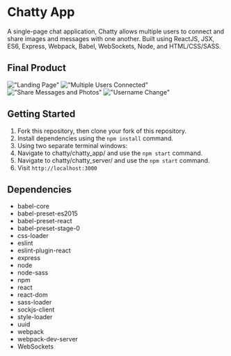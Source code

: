 # Chatty App

A single-page chat application, Chatty allows multiple users to connect and share images and messages with one another. Built using ReactJS, JSX, ES6, Express, Webpack, Babel, WebSockets, Node, and HTML/CSS/SASS.

## Final Product

!["Landing Page"](https://github.com/djwendo/chatty/blob/master/images/landingpage.png?raw=true)
!["Multiple Users Connected"](https://github.com/djwendo/chatty/blob/master/images/multiple_users.png?raw=true)
!["Share Messages and Photos"](https://github.com/djwendo/chatty/blob/master/images/add_photo.png?raw=true)
!["Username Change"](https://github.com/djwendo/chatty/blob/master/images/username_change.png?raw=true)

## Getting Started

1. Fork this repository, then clone your fork of this repository.
1. Install dependencies using the `npm install` command.
1. Using two separate terminal windows:
  1. Navigate to chatty/chatty_app/ and use the `npm start` command.
  1. Navigate to chatty/chatty_server/ and use the `npm start` command.
1. Visit `http://localhost:3000`

## Dependencies

- babel-core
- babel-preset-es2015
- babel-preset-react
- babel-preset-stage-0
- css-loader
- eslint
- eslint-plugin-react
- express
- node
- node-sass
- npm
- react
- react-dom
- sass-loader
- sockjs-client
- style-loader
- uuid
- webpack
- webpack-dev-server
- WebSockets
